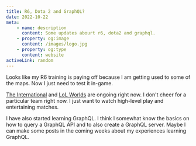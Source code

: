 ```yaml
---
title: R6, Dota 2 and GraphQL?
date: 2022-10-22
meta:
    - name: description
      content: Some updates abourt r6, dota2 and graphql.
    - property: og:image
      content: /images/logo.jpg
    - property: og:type
      content: website
activeLink: random
---
```


<script setup>
import BlogPost from './.vitepress/theme/components/BlogPost.vue'
</script>

<BlogPost>
  <div>
Looks like my R6 training is paying off because I am getting used to some of the maps. Now I just need to test it in-game.

[The International](https://liquipedia.net/dota2/The_International/2022) and [LoL Worlds](https://liquipedia.net/leagueoflegends/World_Championship/2022) are ongoing right now. I don't cheer for a particular team right now. I just want to watch high-level play and entertaining matches.

I have also started learning GraphQL. I think I somewhat know the basics on how to query a GraphQL API and to also create a GraphQL server. Maybe I can make some posts in the coming weeks about my experiences learning GraphQL.

  </div>
</BlogPost>
